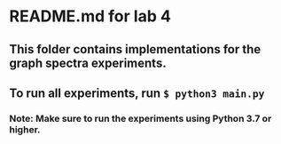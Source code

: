 # README.md for lab 4

## This folder contains implementations for the graph spectra experiments.

## To run all experiments, run `$ python3 main.py`

### Note: Make sure to run the experiments using Python 3.7 or higher.
